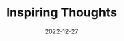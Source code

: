 ---
slug: thought-for-the-day
title: "Inspiring Thoughts"
date: 2022-12-27
excerpt: 'A combination of knowledge, enthusiasm and hard work of the youth is a great dynamic fire for transforming the nation.'
tags: [Inspiration, Motivation, Quotes, Thoughts]
---